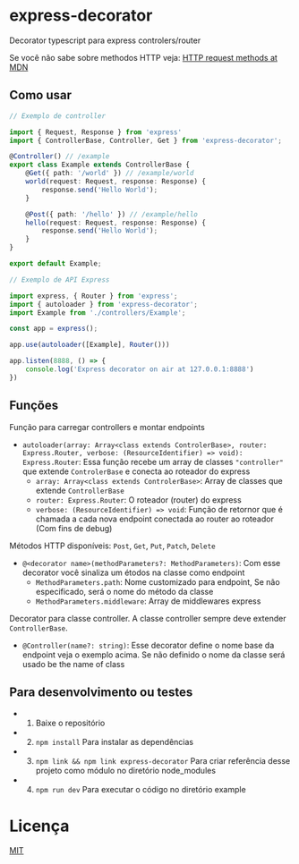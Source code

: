 # express-decorator

Decorator typescript para express controlers/router

Se você não sabe sobre methodos HTTP veja: [HTTP request methods at MDN](https://developer.mozilla.org/en-US/docs/Web/HTTP/Methods)

## Como usar

```ts
// Exemplo de controller

import { Request, Response } from 'express'
import { ControllerBase, Controller, Get } from 'express-decorator';

@Controller() // /example
export class Example extends ControllerBase {
    @Get({ path: '/world' }) // /example/world
    world(request: Request, response: Response) {
        response.send('Hello World');
    }

    @Post({ path: '/hello' }) // /example/hello
    hello(request: Request, response: Response) {
        response.send('Hello World');
    }
}

export default Example;
```

```ts
// Exemplo de API Express 

import express, { Router } from 'express';
import { autoloader } from 'express-decorator';
import Example from './controllers/Example';

const app = express();

app.use(autoloader([Example], Router()))

app.listen(8888, () => {
    console.log('Express decorator on air at 127.0.0.1:8888')
})

```

## Funções

Função para carregar controllers e montar endpoints 
- `autoloader(array: Array<class extends ControlerBase>, router: Express.Router, verbose: (ResourceIdentifier) => void): Express.Router`: Essa função recebe um array de classes `"controller"` que extende `ControlerBase` e conecta ao roteador do express  
    - `array: Array<class extends ControlerBase>`: Array de classes que extende `ControllerBase`  
    - `router: Express.Router`: O roteador (router) do express  
    - `verbose: (ResourceIdentifier) => void`: Função de retornor que é chamada a cada nova endpoint conectada ao router ao roteador (Com fins de debug)  

Métodos HTTP disponíveis: `Post`, `Get`, `Put`, `Patch`, `Delete`
- `@<decorator name>(methodParameters?: MethodParameters)`: Com esse decorator você sinaliza um étodos na classe como endpoint
    - `MethodParameters.path`: Nome customizado para endpoint, Se não especificado, será o nome do método da classe
    - `MethodParameters.middleware`: Array de middlewares express

Decorator para classe controller. A classe controller sempre deve extender `ControllerBase`.
- `@Controller(name?: string)`: Esse decorator define o nome base da endpoint veja o exemplo acima. Se não definido o nome da classe será usado be the name of class

## Para desenvolvimento ou testes

 - 1) Baixe o repositório
 - 2) `npm install` Para instalar as dependências
 - 3) `npm link && npm link express-decorator` Para criar referência desse projeto como módulo no diretório node_modules
 - 4) `npm run dev` Para executar o código no diretório example

# Licença
[MIT](/LICENSE)